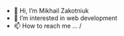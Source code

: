 - 👋 Hi, I’m Mikhail Zakotniuk
- 👀 I’m interested in web development
- 📫 How to reach me ...
/
<!---
zakotniuk/zakotniuk is a ✨ special ✨ repository because its `README.md` (this file) appears on your GitHub profile.
You can click the Preview link to take a look at your changes.
--->
